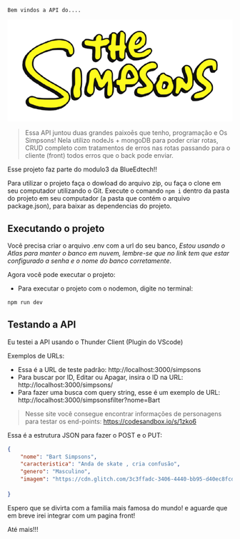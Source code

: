 `Bem vindos a API do....`

![Logo The Simpsons ](./src/img/2logo_simpsons.png)

> Essa API juntou duas grandes paixoēs que tenho, programação e Os Simpsons! Nela utilizo nodeJs + mongoDB para poder criar rotas, CRUD completo com tratamentos de erros nas rotas passando para o cliente (front) todos erros que o back pode enviar. 

Esse projeto faz parte do modulo3 da BlueEdtech!! 

Para utilizar o projeto faça o dowload do arquivo zip, ou faça o clone em seu computador utilizando o Git. Execute o comando `npm i` dentro da pasta do projeto em seu computador (a pasta que contém o arquivo package.json), para baixar as dependencias do projeto.

## Executando o projeto

Você precisa criar o arquivo .env com a url do seu banco, *Estou usando o Atlas para manter o banco em nuvem, lembre-se que no link tem que estar configurado a senha e o nome do banco corretamente*.

Agora você pode executar o projeto: 
* Para executar o projeto com o nodemon, digite no terminal: 
```bash
npm run dev
```

## Testando a API

Eu testei a API usando o Thunder Client (Plugin do VScode)


Exemplos de URLs: 
* Essa é a URL de teste padrão: http://localhost:3000/simpsons
* Para buscar por ID, Editar ou Apagar, insira o ID na URL: http://localhost:3000/simpsons/
* Para fazer uma busca com query string, esse é um exemplo de URL: http://localhost:3000/simpsonsfilter?nome=Bart

> Nesse site você consegue encontrar informações de personagens para testar os end-points: https://codesandbox.io/s/1zko6

Essa é a estrutura JSON para fazer o POST e o PUT:

```json
{
    "nome": "Bart Simpsons",
    "caracteristica": "Anda de skate , cria confusão",
    "genero": "Masculino",
    "imagem": "https://cdn.glitch.com/3c3ffadc-3406-4440-bb95-d40ec8fcde72%2FBartSimpson.png?1497567511638"

}
```
Espero que se divirta com a familia mais famosa do mundo! e aguarde que em breve irei integrar com um pagina front!

Até mais!!!